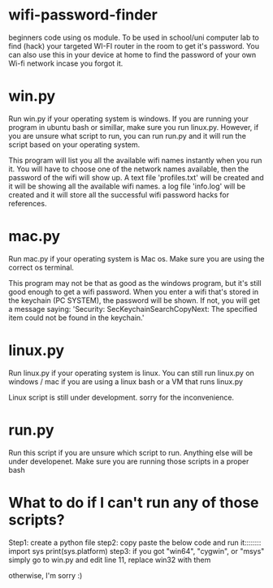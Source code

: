 # wifi-password-finder
beginners code using os module.
To be used in school/uni computer lab to find (hack) your targeted WI-FI router in the room to get it's password. You can also use this in your device at home to find the password of your own Wi-fi network incase you forgot it.

# win.py
Run win.py if your operating system is windows. If you are running your program in ubuntu bash or simillar, make sure you run linux.py. However, if you are unsure what script to run, you can run run.py and it will run the script based on your operating system.

This program will list you all the available wifi names instantly when you run it. You will have to choose one of the network names available, then the password of the wifi will show up. A text file 'profiles.txt' will be created and it will be showing all the available wifi names. a log file 'info.log' will be created and it will store all the successful wifi password hacks for references.

# mac.py
Run mac.py if your operating system is Mac os. Make sure you are using the correct os terminal.

This program may not be that as good as the windows program, but it's still good enough to get a wifi password. When you enter a wifi that's stored in the keychain (PC SYSTEM), the password will be shown. If not, you will get a message saying: 'Security: SecKeychainSearchCopyNext: The specified item could not be found in the keychain.'



# linux.py
Run linux.py if your operating system is linux. You can still run linux.py on windows / mac if you are using a linux bash or a VM that runs linux.py

Linux script is still under development. sorry for the inconvenience.

# run.py
Run this script if you are unsure which script to run. Anything else will be under developenet. Make sure you are running those scripts in a proper bash


# What to do if I can't run any of those scripts?
Step1: create a python file
step2: copy paste the below code and run it::::::::
        import sys
        print(sys.platform)
step3: if you got "win64", "cygwin", or "msys" simply go to win.py and edit line 11, replace win32 with them

otherwise, I'm sorry :)
